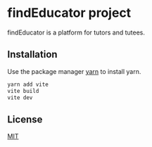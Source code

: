 # findEducator project

findEducator is a platform for tutors and tutees.

## Installation

Use the package manager [yarn](https://classic.yarnpkg.com/en/docs/cli/install) to install yarn.

```bash
yarn add vite
vite build
vite dev
```

## License

[MIT](https://choosealicense.com/licenses/mit/)